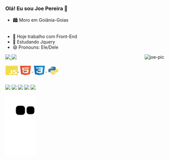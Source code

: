 ##
### Olá! Eu sou Joe Pereira 👋
- 🏙 Moro em Goiânia-Goias
##

- 🔭 Hoje trabalho com Front-End
- 🌱 Estudando Jquery
- 😄 Pronouns: Ele/Dele

<div>
  <a href="https://github.com/JoePereiraa">
  <img height="180em" src="https://github-readme-stats.vercel.app/api?username=JoePereiraa&show_icons=true&theme=dark&include_all_commits=true&count_private=true"/>
    <img align=right alt="joe-pic" height="150"src="https://user-images.githubusercontent.com/96992081/148294491-b10e6b1f-b51a-4353-9735-aa5f927ffcd9.jpg?widht=676&height=676">
     <img height="180em" src="https://github-readme-stats.vercel.app/api/top-langs/?username=JoePereiraa&layout=compact&langs_count=7&theme=dark"/>
  
</div>
<div style="display: inline_block"><br>
  <img align="center" alt="Joe-Js" height="30" width="40" src="https://raw.githubusercontent.com/devicons/devicon/master/icons/javascript/javascript-plain.svg">
  <imalign="center" alt="Joe-Ts" height="30" width="40" src="https://raw.githubusercontent.com/devicons/devicon/master/icons/typescript/typescript-plain.svg">
  <imalign="center" alt="Joe-React" height="30" width="40" src="https://raw.githubusercontent.com/devicons/devicon/master/icons/react/react-original.svg">
  <img align="center" alt="Joe-HTML" height="30" width="40" src="https://raw.githubusercontent.com/devicons/devicon/master/icons/html5/html5-original.svg">
  <img align="center" alt="Joe-CSS" height="30" width="40" src="https://raw.githubusercontent.com/devicons/devicon/master/icons/css3/css3-original.svg">
  <img align="center" alt="Joe-Python" height="30" width="40" src="https://raw.githubusercontent.com/devicons/devicon/master/icons/python/python-original.svg">
  <imalign="center" alt="Joe-Csharp" height="30" width="40" src="https://raw.githubusercontent.com/devicons/devicon/master/icons/csharp/csharp-original.svg">
</div>
    
##
    
<div>
 <a href="https://www.youtube.com/channel/" target="_blank"><img src="https://img.shields.io/badge/YouTube-FF0000?style=for-the-badge&logo=youtube&logoColor=white" target="_blank"></a>
  <a href="https://instagram.com/juengs target="_blank"><img src="https://img.shields.io/badge/-Instagram-%23E4405F?style=for-the-badge&logo=instagram&logoColor=white" target="_blank"></a>
<a href="https://discord.gg/" target="_blank"><img src="https://img.shields.io/badge/Discord-7289DA?style=for-the-badge&logo=discord&logoColor=white" target="_blank"></a> 
  <a href = "mailto:contatojuengsfinance@gmail.com"><img src="https://img.shields.io/badge/-Gmail-%23333?style=for-the-badge&logo=gmail&logoColor=white" target="_blank"></a>
  <a href="https://www.linkedin.com/in/" target="_blank"><img src="https://img.shields.io/badge/-LinkedIn-%230077B5?style=for-the-badge&logo=linkedin&logoColor=white" target="_blank"></a>
  
  ![Snake animation](https://github.com/rafaballerini/rafaballerini/blob/output/github-contribution-grid-snake.svg)
</div>
